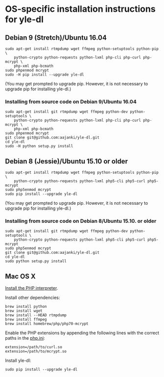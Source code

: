 # OS-specific installation instructions for yle-dl

## Debian 9 (Stretch)/Ubuntu 16.04

```
sudo apt-get install rtmpdump wget ffmpeg python-setuptools python-pip \
    python-crypto python-requests python-lxml php-cli php-curl php-mcrypt \
    php-xml php-bcmath
sudo phpenmod mcrypt
sudo -H pip install --upgrade yle-dl
```

(You may get prompted to upgrade pip. However, it is not necessary to
upgrade pip for installing yle-dl.)

### Installing from source code on Debian 9/Ubuntu 16.04

```
sudo apt-get install git rtmpdump wget ffmpeg python-dev python-setuptools \
    python-crypto python-requests python-lxml php-cli php-curl php-mcrypt \
    php-xml php-bcmath
sudo phpenmod mcrypt
git clone git@github.com:aajanki/yle-dl.git
cd yle-dl
sudo -H python setup.py install
```


## Debian 8 (Jessie)/Ubuntu 15.10 or older

```
sudo apt-get install rtmpdump wget ffmpeg python-setuptools python-pip \
    python-crypto python-requests python-lxml php5-cli php5-curl php5-mcrypt
sudo php5enmod mcrypt
sudo pip install --upgrade yle-dl
```

(You may get prompted to upgrade pip. However, it is not necessary to
upgrade pip for installing yle-dl.)

### Installing from source code on Debian 8/Ubuntu 15.10. or older

```
sudo apt-get install git rtmpdump wget ffmpeg python-dev python-setuptools \
    python-crypto python-requests python-lxml php5-cli php5-curl php5-mcrypt
sudo php5enmod mcrypt
git clone git@github.com:aajanki/yle-dl.git
cd yle-dl
sudo python setup.py install
```


## Mac OS X

[Install the PHP interpreter](https://secure.php.net/manual/en/install.macosx.php).

Install other dependencies:
```
brew install python
brew install wget
brew install --HEAD rtmpdump
brew install ffmpeg
brew install homebrew/php/php70-mcrypt
```

Enable the PHP extensions by appending the following lines with the
correct paths in the [php.ini]:

[php.ini]:https://secure.php.net/manual/en/configuration.file.php

```
extension=/path/to/curl.so
extension=/path/to/mcrypt.so
```

Install yle-dl:

```
sudo pip install --upgrade yle-dl
```
